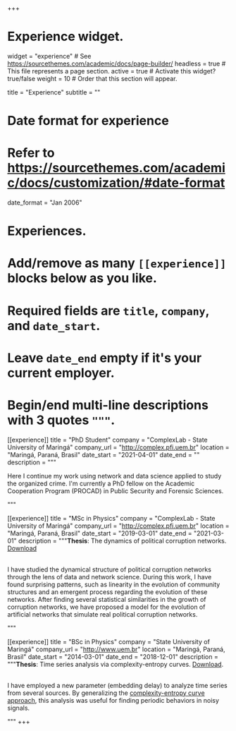 +++
# Experience widget.
widget = "experience"  # See https://sourcethemes.com/academic/docs/page-builder/
headless = true  # This file represents a page section.
active = true  # Activate this widget? true/false
weight = 10  # Order that this section will appear.

title = "Experience"
subtitle = ""

# Date format for experience
#   Refer to https://sourcethemes.com/academic/docs/customization/#date-format
date_format = "Jan 2006"

# Experiences.
#   Add/remove as many `[[experience]]` blocks below as you like.
#   Required fields are `title`, `company`, and `date_start`.
#   Leave `date_end` empty if it's your current employer.
#   Begin/end multi-line descriptions with 3 quotes `"""`.

[[experience]]
  title = "PhD Student"
  company = "ComplexLab - State University of Maringá"
  company_url = "http://complex.pfi.uem.br"
  location = "Maringá, Paraná, Brasil"
  date_start = "2021-04-01"
  date_end = ""
  description = """<p> Here I continue my work using network and data science applied to study the organized crime. I'm currently a PhD fellow on the Academic Cooperation Program (PROCAD) in Public Security and Forensic Sciences.<p>"""

[[experience]]
  title = "MSc in Physics"
  company = "ComplexLab - State University of Maringá"
  company_url = "http://complex.pfi.uem.br"
  location = "Maringá, Paraná, Brasil"
  date_start = "2019-03-01"
  date_end = "2021-03-01"
  description = """**Thesis**: The dynamics of political corruption networks. <a href="https://www.alvarofrancomartins.com/uploads/dinamica_de_redes_de_corrupcao_politica.pdf" target="_blank">Download</a> <br><br> <p>I have studied the dynamical structure of political corruption networks through the lens of data and network science. During this work, I have found surprising patterns, such as linearity in the evolution of community structures and an emergent process regarding the evolution of these networks. After finding several statistical similarities in the growth of corruption networks, we have proposed a model for the evolution of artificial networks that simulate real political corruption networks. <p>"""

[[experience]]
  title = "BSc in Physics"
  company = "State University of Maringá"
  company_url = "http://www.uem.br"
  location = "Maringá, Paraná, Brasil"
  date_start = "2014-03-01"
  date_end = "2018-12-01"
  description = """**Thesis**: Time series analysis via complexity-entropy curves.  <a href="https://www.alvarofrancomartins.com/uploads/analise_series_temporais.pdf" target="_blank">Download</a>. <br><br> <p>I have employed a new parameter (embedding delay) to analyze time series from several sources. By generalizing the <a href="https://doi.org/10.1103/PhysRevE.95.062106" target="_blank">complexity-entropy curve approach</a>, this analysis was useful for finding periodic behaviors in noisy signals. <p>"""
+++
